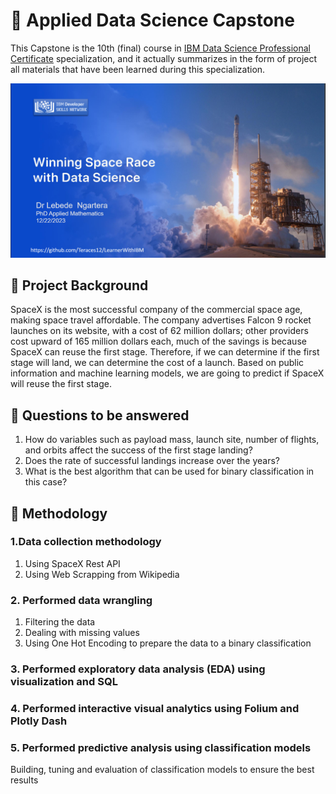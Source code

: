 # :rocket: Applied Data Science Capstone
This Capstone is the 10th (final) course in [IBM Data Science Professional Certificate](https://www.coursera.org/professional-certificates/ibm-data-science) specialization, and it actually summarizes in the form of project all materials that have been learned during this specialization.
<p align="center">
  <img src="Screenshot 2024-01-02 155725.png">
</p>

## :page_facing_up: Project Background

SpaceX is the most successful company of the commercial space 
age, making space travel affordable. The company advertises Falcon 
9 rocket launches on its website, with a cost of 62 million dollars; 
other providers cost upward of 165 million dollars each, much of the 
savings is because SpaceX can reuse the first stage. Therefore, if we 
can determine if the first stage will land, we can determine the cost 
of a launch. Based on public information and machine learning 
models, we are going to predict if SpaceX will reuse the first stage.

## :page_facing_up: Questions to be answered 

1. How do variables such as payload mass, launch site, number of flights, and orbits affect the success of the first stage landing?
2. Does the rate of successful landings increase over the years?
3. What is the best algorithm that can be used for binary classification in this case?

## :page_facing_up: Methodology

###  1.Data collection methodology
1. Using SpaceX Rest API
2. Using Web Scrapping from Wikipedia
### 2. Performed data wrangling
1. Filtering the data
2. Dealing with missing values
3. Using One Hot Encoding to prepare the data to a binary classification
### 3. Performed exploratory data analysis (EDA) using visualization and SQL
### 4. Performed interactive visual analytics using Folium and Plotly Dash
### 5. Performed predictive analysis using classification models
 Building, tuning and evaluation of classification models to ensure the best
  results
